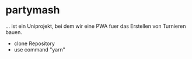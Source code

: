 # partymash

... ist ein Uniprojekt, bei dem wir eine PWA fuer das Erstellen von Turnieren bauen.

- clone Repository
- use command "yarn"
